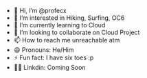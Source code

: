 - 👋 Hi, I’m @profecx
- 👀 I’m interested in Hiking, Surfing, OC6
- 🌱 I’m currently learning to Cloud
- 💞️ I’m looking to collaborate on Cloud Project
- 📫 How to reach me unreachable atm
- 😄 Pronouns: He/Him
- ⚡ Fun fact: I have six toes :p
- 🔗💼 Linkdin: Coming Soon
<!---
profecx/profecx is a ✨ special ✨ repository because its `README.md` (this file) appears on your GitHub profile.
You can click the Preview link to take a look at your changes.
--->
